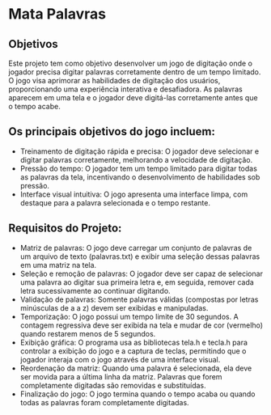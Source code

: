 # Mata Palavras #

## Objetivos ##
Este projeto tem como objetivo desenvolver um jogo de digitação onde o jogador precisa digitar palavras corretamente dentro de um tempo limitado. O jogo visa aprimorar as habilidades de digitação dos usuários, proporcionando uma experiência interativa e desafiadora. As palavras aparecem em uma tela e o jogador deve digitá-las corretamente antes que o tempo acabe.

## Os principais objetivos do jogo incluem: ##

 - Treinamento de digitação rápida e precisa: O jogador deve selecionar e digitar palavras corretamente, melhorando a velocidade de digitação.
 - Pressão do tempo: O jogador tem um tempo limitado para digitar todas as palavras da tela, incentivando o desenvolvimento de habilidades sob pressão.
 - Interface visual intuitiva: O jogo apresenta uma interface limpa, com destaque para a palavra selecionada e o tempo restante.

 ## Requisitos do Projeto: ##
 - Matriz de palavras: O jogo deve carregar um conjunto de palavras de um arquivo de texto (palavras.txt) e exibir uma seleção dessas palavras em uma matriz na tela.
 - Seleção e remoção de palavras: O jogador deve ser capaz de selecionar uma palavra ao digitar sua primeira letra e, em seguida, remover cada letra sucessivamente ao continuar digitando.
 - Validação de palavras: Somente palavras válidas (compostas por letras minúsculas de a a z) devem ser exibidas e manipuladas.
 - Temporização: O jogo possui um tempo limite de 30 segundos. A contagem regressiva deve ser exibida na tela e mudar de cor (vermelho) quando restarem menos de 5 segundos.
 - Exibição gráfica: O programa usa as bibliotecas tela.h e tecla.h para controlar a exibição do jogo e a captura de teclas, permitindo que o jogador interaja com o jogo através de uma interface visual.
 - Reordenação da matriz: Quando uma palavra é selecionada, ela deve ser movida para a última linha da matriz. Palavras que forem completamente digitadas são removidas e substituídas.
 - Finalização do jogo: O jogo termina quando o tempo acaba ou quando todas as palavras foram completamente digitadas.
